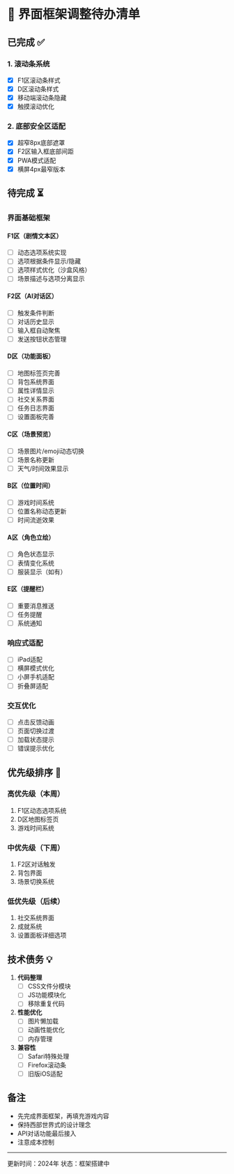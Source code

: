 # 🎨 界面框架调整待办清单

## 已完成 ✅

### 1. 滚动条系统
- [x] F1区滚动条样式
- [x] D区滚动条样式
- [x] 移动端滚动条隐藏
- [x] 触摸滚动优化

### 2. 底部安全区适配
- [x] 超窄8px底部遮罩
- [x] F2区输入框底部间距
- [x] PWA模式适配
- [x] 横屏4px最窄版本

## 待完成 ⏳

### 界面基础框架

#### F1区（剧情文本区）
- [ ] 动态选项系统实现
- [ ] 选项根据条件显示/隐藏
- [ ] 选项样式优化（沙盒风格）
- [ ] 场景描述与选项分离显示

#### F2区（AI对话区）
- [ ] 触发条件判断
- [ ] 对话历史显示
- [ ] 输入框自动聚焦
- [ ] 发送按钮状态管理

#### D区（功能面板）
- [ ] 地图标签页完善
- [ ] 背包系统界面
- [ ] 属性详情显示
- [ ] 社交关系界面
- [ ] 任务日志界面
- [ ] 设置面板完善

#### C区（场景预览）
- [ ] 场景图片/emoji动态切换
- [ ] 场景名称更新
- [ ] 天气/时间效果显示

#### B区（位置时间）
- [ ] 游戏时间系统
- [ ] 位置名称动态更新
- [ ] 时间流逝效果

#### A区（角色立绘）
- [ ] 角色状态显示
- [ ] 表情变化系统
- [ ] 服装显示（如有）

#### E区（提醒栏）
- [ ] 重要消息推送
- [ ] 任务提醒
- [ ] 系统通知

### 响应式适配
- [ ] iPad适配
- [ ] 横屏模式优化
- [ ] 小屏手机适配
- [ ] 折叠屏适配

### 交互优化
- [ ] 点击反馈动画
- [ ] 页面切换过渡
- [ ] 加载状态提示
- [ ] 错误提示优化

## 优先级排序 🎯

### 高优先级（本周）
1. F1区动态选项系统
2. D区地图标签页
3. 游戏时间系统

### 中优先级（下周）
1. F2区对话触发
2. 背包界面
3. 场景切换系统

### 低优先级（后续）
1. 社交系统界面
2. 成就系统
3. 设置面板详细选项

## 技术债务 💡

1. **代码整理**
   - [ ] CSS文件分模块
   - [ ] JS功能模块化
   - [ ] 移除重复代码

2. **性能优化**
   - [ ] 图片懒加载
   - [ ] 动画性能优化
   - [ ] 内存管理

3. **兼容性**
   - [ ] Safari特殊处理
   - [ ] Firefox滚动条
   - [ ] 旧版iOS适配

## 备注

- 先完成界面框架，再填充游戏内容
- 保持西部世界式的设计理念
- API对话功能最后接入
- 注意成本控制

---

更新时间：2024年
状态：框架搭建中